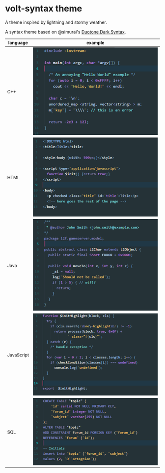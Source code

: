 # volt-syntax theme
A theme inspired by lightning and stormy weather.

A syntax theme based on @simurai's [Duotone Dark Syntax](https://github.com/simurai/duotone-dark-syntax).

| language        | example       |
| --------------- |:-------------:|
| C++        | <img src="https://raw.githubusercontent.com/Aezux/volt-syntax/master/Screenshots/C_Screenshot.PNG" width="500">          |
| HTML       | <img src="https://raw.githubusercontent.com/Aezux/volt-syntax/master/Screenshots/HTML_Screenshot.PNG" width="500">       |
| Java       | <img src="https://raw.githubusercontent.com/Aezux/volt-syntax/master/Screenshots/Java_Screenshot.PNG" width="500">       |
| JavaScript | <img src="https://raw.githubusercontent.com/Aezux/volt-syntax/master/Screenshots/Javascript_Screenshot.PNG" width="500"> |
| SQL        | <img src="https://raw.githubusercontent.com/Aezux/volt-syntax/master/Screenshots/SQL_Screenshot.PNG" width="500">        |
